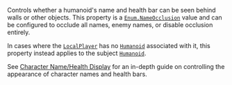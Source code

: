 Controls whether a humanoid's name and health bar can be seen behind walls
or other objects. This property is a [`Enum.NameOcclusion`](https://create.roblox.com/docs/reference/engine/enums/NameOcclusion) value and can be
configured to occlude all names, enemy names, or disable occlusion
entirely.

In cases where the [`LocalPlayer`](https://create.roblox.com/docs/reference/engine/classes/Players#LocalPlayer) has no
[`Humanoid`](https://create.roblox.com/docs/reference/engine/classes/Humanoid) associated with it, this property instead applies to the
subject [`Humanoid`](https://create.roblox.com/docs/reference/engine/classes/Humanoid).

See
[Character Name/Health Display](https://create.roblox.com/docs/characters/name-health-display)
for an in-depth guide on controlling the appearance of character names and
health bars.